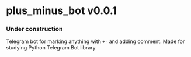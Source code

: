# plus_minus_bot v0.0.1

### Under construction

Telegram bot for marking anything with `+-` and adding comment.
Made for studying Python Telegram Bot library
